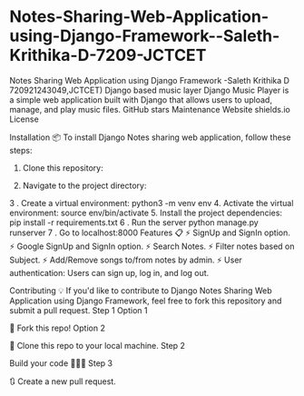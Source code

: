 # Notes-Sharing-Web-Application-using-Django-Framework--Saleth-Krithika-D-7209-JCTCET
Notes Sharing Web Application using Django Framework -Saleth Krithika D 720921243049,JCTCET)
Django based music layer
Django Music Player is a simple web application built with Django that allows users to upload, manage, and play music files.
GitHub stars Maintenance Website shields.io License

Installation 📦
To install Django Notes sharing web application, follow these steps:
1. Clone this repository:

2. Navigate to the project directory:
  
3 . Create a virtual environment:
  python3 -m venv env
4. Activate the virtual environment:
  source env/bin/activate
5. Install the project dependencies:
  pip install -r requirements.txt
6 . Run the server
  python manage.py runserver
7 . Go to localhost:8000
Features 📋
⚡️ SignUp and SignIn option.
⚡️ Google SignUp and SignIn option.
⚡️ Search Notes.
⚡️ Filter notes based on Subject.
⚡️ Add/Remove songs to/from notes by admin.
⚡️ User authentication: Users can sign up, log in, and log out.

Contributing 💡
If you'd like to contribute to Django Notes Sharing Web Application using Django Framework, feel free to fork this repository and submit a pull request.
Step 1
Option 1

🍴 Fork this repo!
Option 2

👯 Clone this repo to your local machine.
Step 2

Build your code 🔨🔨🔨
Step 3

🔃 Create a new pull request.
